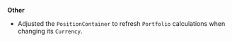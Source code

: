 **Other**

* Adjusted the `PositionContainer` to refresh `Portfolio` calculations when changing its `Currency`.  
